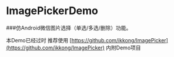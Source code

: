 # ImagePickerDemo
###仿Android微信图片选择（单选/多选/删除）功能。

本Demo已经过时
推荐使用 [https://github.com/ikkong/ImagePicker](https://github.com/ikkong/ImagePicker)
内附Demo项目
